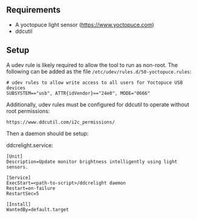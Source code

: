 ## Requirements

- A yoctopuce light sensor (https://www.yoctopuce.com)
- ddcutil

## Setup

A udev rule is likely required to allow the tool to run as non-root. The
following can be added as the file `/etc/udev/rules.d/50-yoctopuce.rules`:

```
# udev rules to allow write access to all users for Yoctopuce USB devices
SUBSYSTEM=="usb", ATTR{idVendor}=="24e0", MODE="0666"
```

Additionally, udev rules must be configured for ddcutil to operate without root
permissions:

```
https://www.ddcutil.com/i2c_permissions/
```

Then a daemon should be setup:

ddcrelight.service:
```
[Unit]
Description=Update monitor brightness intelligently using light sensors.

[Service]
ExecStart=<path-to-script>/ddcrelight daemon
Restart=on-failure
RestartSec=5

[Install]
WantedBy=default.target
```

